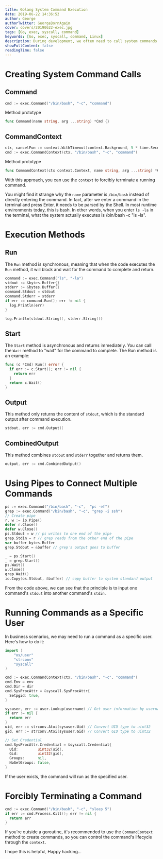 ```yaml
---
title: Golang System Command Execution
date: 2019-06-22 14:36:53
author: George
authorTwitter: GeorgeBornAgain
cover: covers/20190622-exec.jpg
tags: [Go, exec, syscall, command]
keywords: [Go, exec, syscall, command, Linux]
description: During development, we often need to call system commands. My [ECTS](https://github.com/betterde/ects) project also uses Golang's exec package.
showFullContent: false
readingTime: false
---
```


# Creating System Command Calls

## Command

```go
cmd := exec.Command("/bin/bash", "-c", "command")
```
Method prototype
```go
func Command(name string, arg ...string) *Cmd {}
```

## CommandContext

```go
ctx, cancelFun := context.WithTimeout(context.Background, 5 * time.Second)
cmd := exec.CommandContext(ctx, "/bin/bash", "-c", "command")
```
Method prototype
```go
func CommandContext(ctx context.Context, name string, arg ...string) *Cmd {}
```
With this approach, you can use the `context` to forcibly terminate a running command.

You might find it strange why the `name` parameter is `/bin/bash` instead of directly entering the command. In fact, after we enter a command in the terminal and press Enter, it needs to be parsed by the Shell. In most runtime environments today, this is bash. In other words, when you enter `ls -la` in the terminal, what the system actually executes is /bin/bash -c "ls -la".

# Execution Methods

## Run

The `Run` method is synchronous, meaning that when the code executes the `Run` method, it will block and wait for the command to complete and return.

```go
command := exec.Command("ls", "-la")
stdout := &bytes.Buffer{}
stderr := &bytes.Buffer{}
command.Stdout = stdout
command.Stderr = stderr
if err := command.Run(); err != nil {
  log.Println(err)
}

log.Println(stdout.String(), stderr.String())
```

## Start

The `Start` method is asynchronous and returns immediately. You can call the `Wait` method to "wait" for the command to complete. The Run method is an example:

```go
func (c *Cmd) Run() error {
  if err := c.Start(); err != nil {
    return err
  }
  return c.Wait()
}
```

## Output

This method only returns the content of `stdout`, which is the standard output after command execution.
```go
stdout, err := cmd.Output()
```

## CombinedOutput

This method combines `stdout` and `stderr` together and returns them.

```go
output, err := cmd.CombinedOutput()
```

# Using Pipes to Connect Multiple Commands

```go
ps := exec.Command("/bin/bash", "-c",  "ps -ef")
grep := exec.Command("/bin/bash", "-c", "grep -i ssh")
// Create pipe
r, w := io.Pipe()
defer r.Close()
defer w.Close()
ps.Stdout = w // ps writes to one end of the pipe
grep.Stdin = r // grep reads from the other end of the pipe
var buffer bytes.Buffer
grep.Stdout = &buffer // grep's output goes to buffer

_ = ps.Start()
_ = grep.Start()
ps.Wait()
w.Close()
grep.Wait()
io.Copy(os.Stdout, &buffer) // copy buffer to system standard output
```
From the code above, we can see that the principle is to input one command's `stdout` into another command's `stdin`.

# Running Commands as a Specific User

In business scenarios, we may need to run a command as a specific user. Here's how to do it:

```go
import (
	"os/user"
	"strconv"
	"syscall"
)

cmd := exec.CommandContext(ctx, "/bin/bash", "-c", "command")
cmd.Env = env
cmd.Dir = dir
cmd.SysProcAttr = &syscall.SysProcAttr{
  Setpgid: true,
}

sysuser, err := user.Lookup(username) // Get user information by username
if err != nil {
  return err
}
uid, err := strconv.Atoi(sysuser.Uid) // Convert UID type to uint32
gid, err := strconv.Atoi(sysuser.Gid) // Convert GID type to uint32

// Set Credential
cmd.SysProcAttr.Credential = &syscall.Credential{
  Uid:         uint32(uid),
  Gid:         uint32(gid),
  Groups:      nil,
  NoSetGroups: false,
}
```

If the user exists, the command will run as the specified user.

# Forcibly Terminating a Command

```go
cmd := exec.Command("/bin/bash", "-c", "sleep 5")
if err := cmd.Process.Kill(); err != nil {
  return err
}
```

If you're outside a goroutine, it's recommended to use the `CommandContext` method to create commands, so you can control the command's lifecycle through the `context`.

I hope this is helpful, Happy hacking...